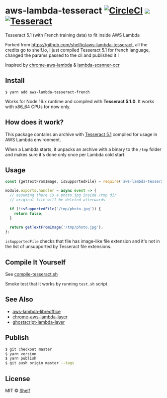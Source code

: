 # aws-lambda-tesseract [![CircleCI](https://circleci.com/gh/shelfio/aws-lambda-tesseract/tree/master.svg?style=svg)](https://circleci.com/gh/shelfio/aws-lambda-tesseract/tree/master) ![](https://img.shields.io/badge/code_style-prettier-ff69b4.svg) [![Tesseract](https://img.shields.io/badge/tesserract-6_MB-brightgreen.svg)](bin/)

Tesseract 5.1 (with French training data) to fit inside AWS Lambda

Forked from https://github.com/shelfio/aws-lambda-tesseract, all the credits go to shelf.io, I just compiled Tesseract 5.1 for french language, changed the params passed to the cli and published it !

Inspired by [chrome-aws-lambda](https://github.com/alixaxel/chrome-aws-lambda) & [lambda-scanner-ocr](https://github.com/philippkeller/lambda-scanner-ocr)

## Install

```
$ yarn add aws-lambda-tesseract-french
```

Works for Node 16.x runtime and compiled with **Tesseract 5.1.0**. It works with x86_64 CPUs for now only.

## How does it work?

This package contains an archive with [Tesseract 5.1](https://github.com/tesseract-ocr/tesseract) compiled for usage in AWS Lambda environment.

When a Lambda starts, it unpacks an archive with a binary to the `/tmp` folder and makes sure it's done only once per Lambda cold start.

## Usage

```js
const {getTextFromImage, isSupportedFile} = require('aws-lambda-tesseract-french');

module.exports.handler = async event => {
  // assuming there is a photo.jpg inside /tmp dir
  // original file will be deleted afterwards

  if (!isSupportedFile('/tmp/photo.jpg')) {
    return false;
  }

  return getTextFromImage('/tmp/photo.jpg');
};
```

`isSupportedFile` checks that file has image-like file extension and it's not in the list of
unsupported by Tesseract file extensions.

## Compile It Yourself

See [compile-tesseract.sh](compile-tesseract.sh)

Smoke test that it works by running `test.sh` script

## See Also

- [aws-lambda-libreoffice](https://github.com/shelfio/aws-lambda-libreoffice)
- [chrome-aws-lambda-layer](https://github.com/shelfio/chrome-aws-lambda-layer)
- [ghostscript-lambda-layer](https://github.com/shelfio/ghostscript-lambda-layer)

## Publish

```sh
$ git checkout master
$ yarn version
$ yarn publish
$ git push origin master --tags
```

## License

MIT © [Shelf](https://shelf.io)
